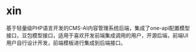 # xin
基于轻量级PHP语言开发的CMS-AI内容管理系统后端，集成了one-api配置模型接口，豆包模型接口，适用于喜欢开发前端集成调用的用户，开源后端，前端UI用户自行设计开发，前端模板进行集成到后端接口。
